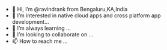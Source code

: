- 👋 Hi, I’m @ravindrank from Bengaluru,KA,India
- 👀 I’m interested in native cloud apps and cross platform app development...
- 🌱 I’m always learning ...
- 💞️ I’m looking to collaborate on ...
- 📫 How to reach me ...

<!---
ravindrank/ravindrank is a ✨ special ✨ repository because its `README.md` (this file) appears on your GitHub profile.
You can click the Preview link to take a look at your changes.
--->
